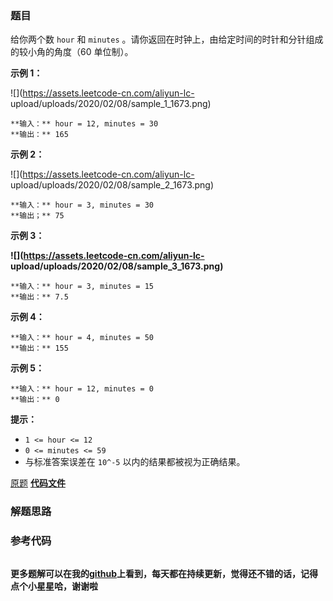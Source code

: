 ### 题目
给你两个数 `hour` 和 `minutes` 。请你返回在时钟上，由给定时间的时针和分针组成的较小角的角度（60 单位制）。



**示例 1：**

![](https://assets.leetcode-cn.com/aliyun-lc-
upload/uploads/2020/02/08/sample_1_1673.png)

    
    
    **输入：** hour = 12, minutes = 30
    **输出：** 165
    

**示例 2：**

![](https://assets.leetcode-cn.com/aliyun-lc-
upload/uploads/2020/02/08/sample_2_1673.png)

    
    
    **输入：** hour = 3, minutes = 30
    **输出；** 75
    

**示例 3：**

**![](https://assets.leetcode-cn.com/aliyun-lc-
upload/uploads/2020/02/08/sample_3_1673.png)**

    
    
    **输入：** hour = 3, minutes = 15
    **输出：** 7.5
    

**示例 4：**

    
    
    **输入：** hour = 4, minutes = 50
    **输出：** 155
    

**示例 5：**

    
    
    **输入：** hour = 12, minutes = 0
    **输出：** 0
    



**提示：**

  * `1 <= hour <= 12`
  * `0 <= minutes <= 59`
  * 与标准答案误差在 `10^-5` 以内的结果都被视为正确结果。

[原题](https://leetcode-cn.com/problems/angle-between-hands-of-a-clock/)    **[代码文件]()**


### 解题思路




### 参考代码

```go


```




**更多题解可以在我的[github](https://github.com/LZH139/leetcode_Go)上看到，每天都在持续更新，觉得还不错的话，记得点个小星星哈，谢谢啦**
